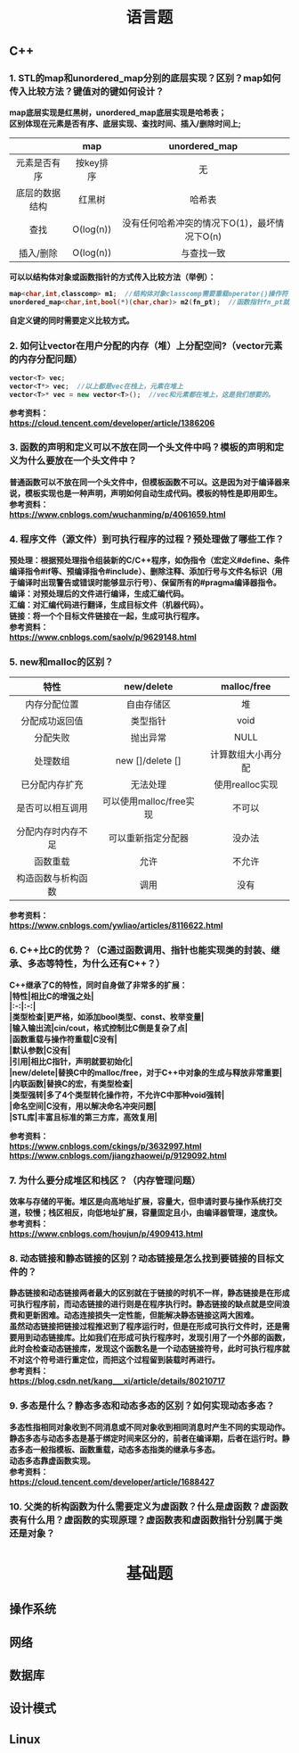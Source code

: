 # <center> <b> 语言题
## <b> C++
### 1. STL的map和unordered_map分别的底层实现？区别？map如何传入比较方法？键值对的键如何设计？  
map底层实现是红黑树，unordered_map底层实现是哈希表；  
区别体现在元素是否有序、底层实现、查找时间、插入/删除时间上;  

|       | map | unordered_map     |  
| :---:       |    :----:   |  :---: |  
| 元素是否有序      | 按key排序|无|  
| 底层的数据结构   | 红黑树        | 哈希表     |  
|查找|O(log(n))|没有任何哈希冲突的情况下O(1)，最坏情况下O(n)  
|插入/删除|O(log(n))|与查找一致|  

可以以结构体对象或函数指针的方式传入比较方法（举例）：  
```c++
map<char,int,classcomp> m1;  //结构体对象classcomp需要重载operator()操作符
unordered_map<char,int,bool(*)(char,char)> m2(fn_pt);  //函数指针fn_pt就是比较函数
```  
自定义键的同时需要定义比较方式。
### 2. 如何让vector在用户分配的内存（堆）上分配空间?（vector元素的内存分配问题）  
```c++
vector<T> vec;  
vector<T*> vec;  //以上都是vec在栈上，元素在堆上
vector<T>* vec = new vector<T>();  //vec和元素都在堆上，这是我们想要的。
```  
参考资料：  
https://cloud.tencent.com/developer/article/1386206  
### 3. 函数的声明和定义可以不放在同一个头文件中吗？模板的声明和定义为什么要放在一个头文件中？  
普通函数可以不放在同一个头文件中，但模板函数不可以。这是因为对于编译器来说，模板实现也是一种声明，声明如何自动生成代码。模板的特性是即用即生。  
参考资料：  
https://www.cnblogs.com/wuchanming/p/4061659.html  
### 4. 程序文件（源文件）到可执行程序的过程？预处理做了哪些工作？  
预处理：根据预处理指令组装新的C/C++程序，如伪指令（宏定义#define、条件编译指令#if等、预编译指令#include）、删除注释、添加行号与文件名标识（用于编译时出现警告或错误时能够显示行号）、保留所有的#pragma编译器指令。  
编译：对预处理后的文件进行编译，生成汇编代码。  
汇编：对汇编代码进行翻译，生成目标文件（机器代码）。  
链接：将一个个目标文件链接在一起，生成可执行程序。  
参考资料：  
https://www.cnblogs.com/saolv/p/9629148.html  
### 5. new和malloc的区别？  
|特性|new/delete|malloc/free|  
|:-:|:-:|:-:|  
|内存分配位置|自由存储区|堆|  
|分配成功返回值|类型指针|void|  
|分配失败|抛出异常|NULL|  
|处理数组|new []/delete []|计算数组大小再分配|  
|已分配内存扩充|无法处理|使用realloc实现|  
|是否可以相互调用|可以使用malloc/free实现|不可以|  
|分配内存时内存不足|可以重新指定分配器|没办法|  
|函数重载|允许|不允许|  
|构造函数与析构函数|调用|没有|   

参考资料：  
https://www.cnblogs.com/ywliao/articles/8116622.html  
### 6. C++比C的优势？（C通过函数调用、指针也能实现类的封装、继承、多态等特性，为什么还有C++？）  
C++继承了C的特性，同时自身做了非常多的扩展：  
|特性|相比C的增强之处|  
|:-:|:-:|  
|类型检查|更严格，如添加bool类型、const、枚举变量|  
|输入输出流|cin/cout，格式控制比C倒是复杂了点|  
|函数重载与操作符重载|C没有|  
|默认参数|C没有|  
|引用|相比C指针，声明就要初始化|  
|new/delete|替换C中的malloc/free，对于C++中对象的生成与释放非常重要|  
|内联函数|替换C的宏，有类型检查|  
|类型强转|多了4个类型转化操作符，不允许C中那种void强转|  
|命名空间|C没有，用以解决命名冲突问题|  
|STL库|丰富且标准的第三方库，高效复用|  

参考资料：  
https://www.cnblogs.com/ckings/p/3632997.html  
https://www.cnblogs.com/jiangzhaowei/p/9129092.html  
### 7. 为什么要分成堆区和栈区？（内存管理问题）  
效率与存储的平衡。堆区是向高地址扩展，容量大，但申请时要与操作系统打交道，较慢；栈区相反，向低地址扩展，容量固定且小，由编译器管理，速度快。  
参考资料：  
https://www.cnblogs.com/houjun/p/4909413.html  
### 8. 动态链接和静态链接的区别？动态链接是怎么找到要链接的目标文件的？  
静态链接和动态链接两者最大的区别就在于链接的时机不一样，静态链接是在形成可执行程序前，而动态链接的进行则是在程序执行时。静态链接的缺点就是空间浪费和更新困难。动态连接损失一定性能，但能解决静态链接这两大困难。  
虽然动态链接把链接过程推迟到了程序运行时，但是在形成可执行文件时，还是需要用到动态链接库。比如我们在形成可执行程序时，发现引用了一个外部的函数，此时会检查动态链接库，发现这个函数名是一个动态链接符号，此时可执行程序就不对这个符号进行重定位，而把这个过程留到装载时再进行。  
参考资料：  
https://blog.csdn.net/kang___xi/article/details/80210717  
### 9.  多态是什么？静态多态和动态多态的区别？如何实现动态多态？  
多态性指相同对象收到不同消息或不同对象收到相同消息时产生不同的实现动作。  
静态多态与动态多态是基于绑定时间来区分的，前者在编译期，后者在运行时。静态多态一般指模板、函数重载，动态多态指类的继承与多态。  
动态多态靠虚函数实现。  
参考资料：  
https://cloud.tencent.com/developer/article/1688427
### 10. 父类的析构函数为什么需要定义为虚函数？什么是虚函数？虚函数表有什么用？虚函数的实现原理？虚函数表和虚函数指针分别属于类还是对象？  


# <center> <b> 基础题
## <b> 操作系统
## <b> 网络
## <b> 数据库
## <b> 设计模式
## <b> Linux